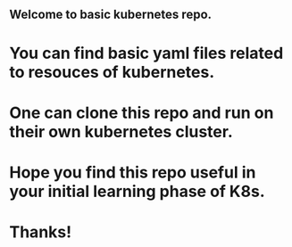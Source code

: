 ## Welcome to basic kubernetes repo.

# You can find basic yaml files related to resouces of kubernetes.

# One can clone this repo and run on their own kubernetes cluster.

# Hope you find this repo useful in your initial learning phase of K8s.

# Thanks!
